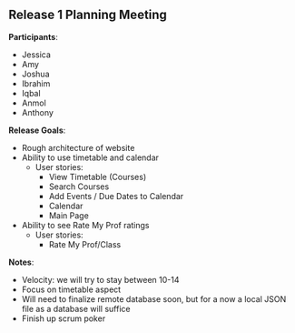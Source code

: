 ## Release 1 Planning Meeting

**Participants**:

- Jessica
- Amy
- Joshua
- Ibrahim
- Iqbal
- Anmol
- Anthony

**Release Goals**:
- Rough architecture of website
- Ability to use timetable and calendar
  - User stories:
    - View Timetable (Courses)
    - Search Courses
    - Add Events / Due Dates to Calendar
    - Calendar
    - Main Page
- Ability to see Rate My Prof ratings
  - User stories:
    - Rate My Prof/Class

**Notes**:
- Velocity: we will try to stay between 10-14
- Focus on timetable aspect
- Will need to finalize remote database soon, but for a now a local JSON file as a database will suffice
- Finish up scrum poker
